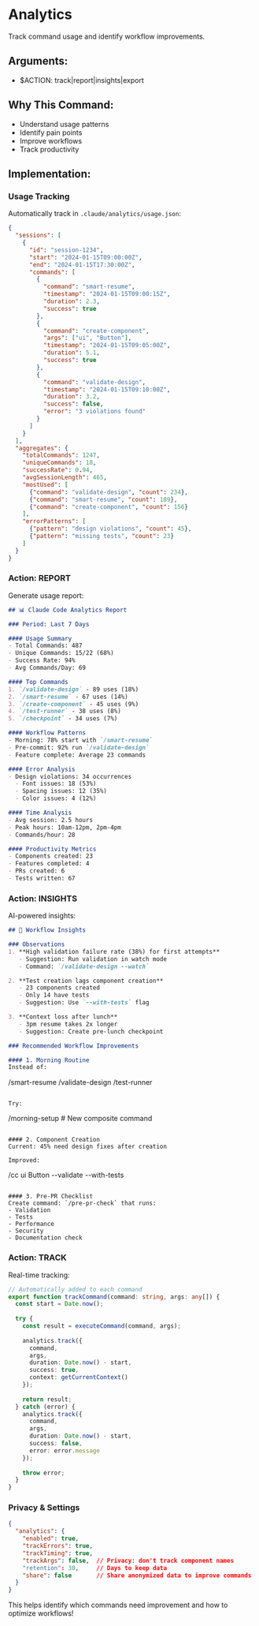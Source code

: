 # Analytics

Track command usage and identify workflow improvements.

## Arguments:
- $ACTION: track|report|insights|export

## Why This Command:
- Understand usage patterns
- Identify pain points
- Improve workflows
- Track productivity

## Implementation:

### Usage Tracking
Automatically track in `.claude/analytics/usage.json`:

```json
{
  "sessions": [
    {
      "id": "session-1234",
      "start": "2024-01-15T09:00:00Z",
      "end": "2024-01-15T17:30:00Z",
      "commands": [
        {
          "command": "smart-resume",
          "timestamp": "2024-01-15T09:00:15Z",
          "duration": 2.3,
          "success": true
        },
        {
          "command": "create-component",
          "args": ["ui", "Button"],
          "timestamp": "2024-01-15T09:05:00Z",
          "duration": 5.1,
          "success": true
        },
        {
          "command": "validate-design",
          "timestamp": "2024-01-15T09:10:00Z",
          "duration": 3.2,
          "success": false,
          "error": "3 violations found"
        }
      ]
    }
  ],
  "aggregates": {
    "totalCommands": 1247,
    "uniqueCommands": 18,
    "successRate": 0.94,
    "avgSessionLength": 465,
    "mostUsed": [
      {"command": "validate-design", "count": 234},
      {"command": "smart-resume", "count": 189},
      {"command": "create-component", "count": 156}
    ],
    "errorPatterns": [
      {"pattern": "design violations", "count": 45},
      {"pattern": "missing tests", "count": 23}
    ]
  }
}
```

### Action: REPORT
Generate usage report:

```markdown
## 📊 Claude Code Analytics Report

### Period: Last 7 Days

#### Usage Summary
- Total Commands: 487
- Unique Commands: 15/22 (68%)
- Success Rate: 94%
- Avg Commands/Day: 69

#### Top Commands
1. `/validate-design` - 89 uses (18%)
2. `/smart-resume` - 67 uses (14%)
3. `/create-component` - 45 uses (9%)
4. `/test-runner` - 38 uses (8%)
5. `/checkpoint` - 34 uses (7%)

#### Workflow Patterns
- Morning: 78% start with `/smart-resume`
- Pre-commit: 92% run `/validate-design`
- Feature complete: Average 23 commands

#### Error Analysis
- Design violations: 34 occurrences
  - Font issues: 18 (53%)
  - Spacing issues: 12 (35%)
  - Color issues: 4 (12%)

#### Time Analysis
- Avg session: 2.5 hours
- Peak hours: 10am-12pm, 2pm-4pm
- Commands/hour: 28

#### Productivity Metrics
- Components created: 23
- Features completed: 4
- PRs created: 6
- Tests written: 67
```

### Action: INSIGHTS
AI-powered insights:

```markdown
## 🧠 Workflow Insights

### Observations
1. **High validation failure rate (38%) for first attempts**
   - Suggestion: Run validation in watch mode
   - Command: `/validate-design --watch`

2. **Test creation lags component creation**
   - 23 components created
   - Only 14 have tests
   - Suggestion: Use `--with-tests` flag

3. **Context loss after lunch**
   - 3pm resume takes 2x longer
   - Suggestion: Create pre-lunch checkpoint

### Recommended Workflow Improvements

#### 1. Morning Routine
Instead of:
```
/smart-resume
/validate-design
/test-runner
```

Try:
```
/morning-setup  # New composite command
```

#### 2. Component Creation
Current: 45% need design fixes after creation

Improved:
```
/cc ui Button --validate --with-tests
```

#### 3. Pre-PR Checklist
Create command: `/pre-pr-check` that runs:
- Validation
- Tests
- Performance
- Security
- Documentation check
```

### Action: TRACK
Real-time tracking:

```typescript
// Automatically added to each command
export function trackCommand(command: string, args: any[]) {
  const start = Date.now();
  
  try {
    const result = executeCommand(command, args);
    
    analytics.track({
      command,
      args,
      duration: Date.now() - start,
      success: true,
      context: getCurrentContext()
    });
    
    return result;
  } catch (error) {
    analytics.track({
      command,
      args,
      duration: Date.now() - start,
      success: false,
      error: error.message
    });
    
    throw error;
  }
}
```

### Privacy & Settings

```json
{
  "analytics": {
    "enabled": true,
    "trackErrors": true,
    "trackTiming": true,
    "trackArgs": false,  // Privacy: don't track component names
    "retention": 30,     // Days to keep data
    "share": false       // Share anonymized data to improve commands
  }
}
```

This helps identify which commands need improvement and how to optimize workflows!
